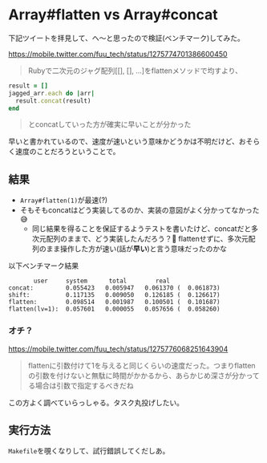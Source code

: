 # Array#flatten vs Array#concat

下記ツイートを拝見して、ヘ〜と思ったので検証(ベンチマーク)してみた。

https://mobile.twitter.com/fuu_tech/status/1275774701386600450

>Rubyで二次元のジャグ配列[[], [], ...]をflattenメソッドで均すより、

```ruby
result = []
jagged_arr.each do |arr|
  result.concat(result)
end
```

> とconcatしていった方が確実に早いことが分かった

早いと書かれているので、速度が速いという意味かどうかは不明だけど、おそらく速度のことだろうということで。

## 結果

- `Array#flatten(1)`が最速(?)
- そもそもconcatはどう実装してるのか、実装の意図がよく分かってなかった😅
  - 同じ結果を得ることを保証するようテストを書いたけど、concatだと多次元配列のままで、どう実装したんだろう？🤔 flattenせずに、多次元配列のまま操作した方が速い(話が**早い**)と言う意味だったのかな

以下ベンチマーク結果

```
       user     system      total        real
concat:         0.055423   0.005947   0.061370 (  0.061873)
shift:          0.117135   0.009050   0.126185 (  0.126617)
flatten:        0.098514   0.001987   0.100501 (  0.101687)
flatten(lv=1):  0.057601   0.000055   0.057656 (  0.058260)
```

### オチ？

https://mobile.twitter.com/fuu_tech/status/1275776068251643904

> flattenに引数付けて1を与えると同じくらいの速度だった。つまりflattenの引数を付けないと無駄に時間がかかるから、あらかじめ深さが分かってる場合は引数で指定するべきだね

この方よく調べていらっしゃる。タスク丸投げしたい。

## 実行方法

`Makefile`を覗くなりして、試行錯誤してくだしあ。
